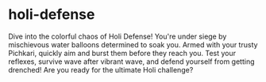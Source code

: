 # holi-defense
Dive into the colorful chaos of Holi Defense! You're under siege by mischievous water balloons determined to soak you. Armed with your trusty Pichkari, quickly aim and burst them before they reach you. Test your reflexes, survive wave after vibrant wave, and defend yourself from getting drenched! Are you ready for the ultimate Holi challenge?
